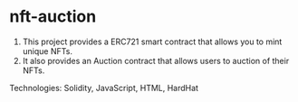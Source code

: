 # nft-auction

1. This project provides a ERC721 smart contract that allows you to mint unique NFTs. 
2. It also provides an Auction contract that allows users to auction of their NFTs.

Technologies: Solidity, JavaScript, HTML, HardHat
